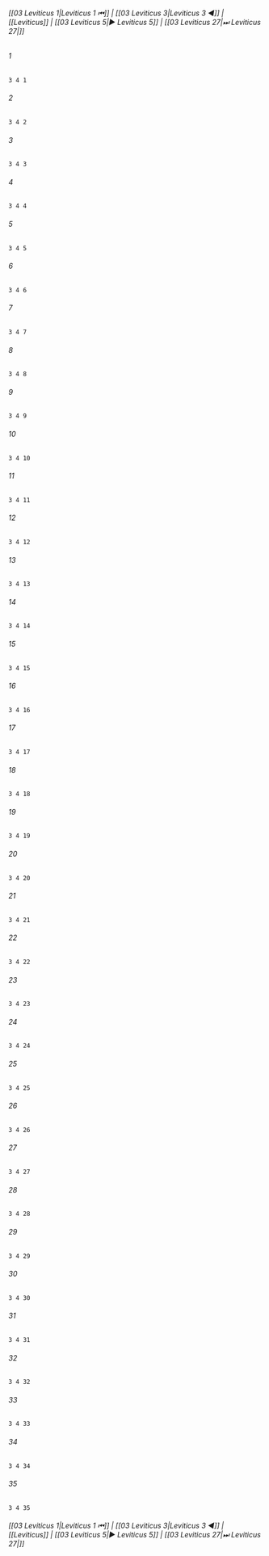 
###### [[03 Leviticus 1|Leviticus 1 ⏮]] | [[03 Leviticus 3|Leviticus 3 ◀]] | [[Leviticus]] | [[03 Leviticus 5|▶ Leviticus 5]] | [[03 Leviticus 27|⏭ Leviticus 27|]]

###### 1
``` verse
3 4 1 
```
###### 2
``` verse
3 4 2 
```
###### 3
``` verse
3 4 3 
```
###### 4
``` verse
3 4 4 
```
###### 5
``` verse
3 4 5 
```
###### 6
``` verse
3 4 6 
```
###### 7
``` verse
3 4 7 
```
###### 8
``` verse
3 4 8 
```
###### 9
``` verse
3 4 9 
```
###### 10
``` verse
3 4 10 
```
###### 11
``` verse
3 4 11 
```
###### 12
``` verse
3 4 12 
```
###### 13
``` verse
3 4 13 
```
###### 14
``` verse
3 4 14 
```
###### 15
``` verse
3 4 15 
```
###### 16
``` verse
3 4 16 
```
###### 17
``` verse
3 4 17 
```
###### 18
``` verse
3 4 18 
```
###### 19
``` verse
3 4 19 
```
###### 20
``` verse
3 4 20 
```
###### 21
``` verse
3 4 21 
```
###### 22
``` verse
3 4 22 
```
###### 23
``` verse
3 4 23 
```
###### 24
``` verse
3 4 24 
```
###### 25
``` verse
3 4 25 
```
###### 26
``` verse
3 4 26 
```
###### 27
``` verse
3 4 27 
```
###### 28
``` verse
3 4 28 
```
###### 29
``` verse
3 4 29 
```
###### 30
``` verse
3 4 30 
```
###### 31
``` verse
3 4 31 
```
###### 32
``` verse
3 4 32 
```
###### 33
``` verse
3 4 33 
```
###### 34
``` verse
3 4 34 
```
###### 35
``` verse
3 4 35 
```

###### [[03 Leviticus 1|Leviticus 1 ⏮]] | [[03 Leviticus 3|Leviticus 3 ◀]] | [[Leviticus]] | [[03 Leviticus 5|▶ Leviticus 5]] | [[03 Leviticus 27|⏭ Leviticus 27|]]


